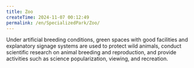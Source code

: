 ```yaml
---
title: Zoo
createTime: 2024-11-07 00:12:49
permalink: /en/SpecializedPark/Zoo/
---
```


Under artificial breeding conditions, green spaces with good facilities and explanatory signage systems are used to protect wild animals, conduct scientific research on animal breeding and reproduction, and provide activities such as science popularization, viewing, and recreation.